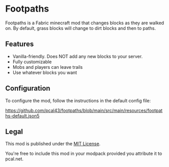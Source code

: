 # Footpaths

Footpaths is a Fabric minecraft mod that changes blocks as they are walked on.  By default, grass blocks will change to dirt blocks and then to paths.
 
## Features
* Vanilla-friendly.  Does NOT add any new blocks to your server.
* Fully customizable
* Mobs and players can leave trails
* Use whatever blocks you want

## Configuration

To configure the mod, follow the instructions in the default config file:

https://github.com/pcal43/footpaths/blob/main/src/main/resources/footpaths-default.json5



## Legal

This mod is published under the [MIT License](LICENSE).

You're free to include this mod in your modpack provided you attribute it to pcal.net.
